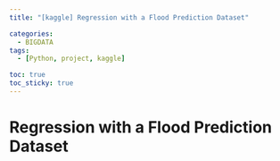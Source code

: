 ```yaml
---
title: "[kaggle] Regression with a Flood Prediction Dataset"

categories: 
  - BIGDATA
tags:
  - [Python, project, kaggle]

toc: true
toc_sticky: true
---
```


# Regression with a Flood Prediction Dataset
